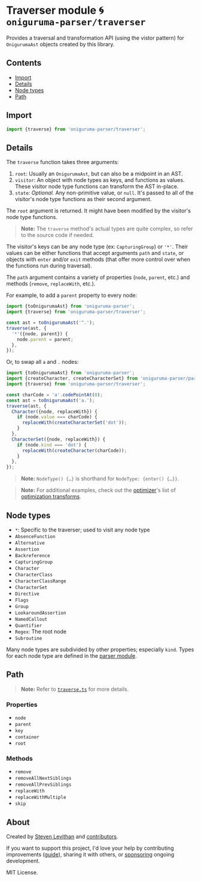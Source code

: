 # Traverser module 🌀<br>`oniguruma-parser/traverser`

Provides a traversal and transformation API (using the vistor pattern) for `OnigurumaAst` objects created by this library.

## Contents

- [Import](#import)
- [Details](#details)
- [Node types](#node-types)
- [Path](#path)

## Import

```js
import {traverse} from 'oniguruma-parser/traverser';
```

## Details

The `traverse` function takes three arguments:

1. `root`: Usually an `OnigurumaAst`, but can also be a midpoint in an AST.
2. `visitor`: An object with node types as keys, and functions as values. These visitor node type functions can transform the AST in-place.
3. `state`: *Optional.* Any non-primitive value, or `null`. It's passed to all of the visitor's node type functions as their second argument.

The `root` argument is returned. It might have been modified by the visitor's node type functions.

> **Note:** The `traverse` method's actual types are quite complex, so refer to the source code if needed.

The visitor's keys can be any node type (ex: `CapturingGroup`) or `'*'`. Their values can be either functions that accept arguments `path` and `state`, or objects with `enter` and/or `exit` methods (that offer more control over when the functions run during traversal).

The `path` argument contains a variety of properties (`node`, `parent`, etc.) and methods (`remove`, `replaceWith`, etc.).

For example, to add a `parent` property to every node:

```js
import {toOnigurumaAst} from 'oniguruma-parser';
import {traverse} from 'oniguruma-parser/traverser';

const ast = toOnigurumaAst('^.');
traverse(ast, {
  '*'({node, parent}) {
    node.parent = parent;
  },
});
```

Or, to swap all `a` and `.` nodes:

```js
import {toOnigurumaAst} from 'oniguruma-parser';
import {createCharacter, createCharacterSet} from 'oniguruma-parser/parser';
import {traverse} from 'oniguruma-parser/traverser';

const charCode = 'a'.codePointAt(0);
const ast = toOnigurumaAst('a.');
traverse(ast, {
  Character({node, replaceWith}) {
    if (node.value === charCode) {
      replaceWith(createCharacterSet('dot'));
    }
  },
  CharacterSet({node, replaceWith}) {
    if (node.kind === 'dot') {
      replaceWith(createCharacter(charCode));
    }
  },
});
```

> **Note:** `NodeType() {…}` is shorthand for `NodeType: {enter() {…}}`.

> **Note:** For additional examples, check out the [optimizer](https://github.com/slevithan/oniguruma-parser/blob/main/src/optimizer/README.md)'s list of [optimization transforms](https://github.com/slevithan/oniguruma-parser/tree/main/src/optimizer/transforms).

## Node types

- `*`: Specific to the traverser; used to visit any node type
- `AbsenceFunction`
- `Alternative`
- `Assertion`
- `Backreference`
- `CapturingGroup`
- `Character`
- `CharacterClass`
- `CharacterClassRange`
- `CharacterSet`
- `Directive`
- `Flags`
- `Group`
- `LookaroundAssertion`
- `NamedCallout`
- `Quantifier`
- `Regex`: The root node
- `Subroutine`

Many node types are subdivided by other properties; especially `kind`. Types for each node type are defined in the [parser module](https://github.com/slevithan/oniguruma-parser/blob/main/src/parser/README.md).

## Path

> **Note:** Refer to [`traverse.ts`](https://github.com/slevithan/oniguruma-parser/blob/main/src/traverser/traverse.ts) for more details.

### Properties

- `node`
- `parent`
- `key`
- `container`
- `root`

### Methods

- `remove`
- `removeAllNextSiblings`
- `removeAllPrevSiblings`
- `replaceWith`
- `replaceWithMultiple`
- `skip`

## About

Created by [Steven Levithan](https://github.com/slevithan) and [contributors](https://github.com/slevithan/oniguruma-parser/graphs/contributors).

If you want to support this project, I'd love your help by contributing improvements ([guide](https://github.com/slevithan/oniguruma-parser/blob/main/CONTRIBUTING.md)), sharing it with others, or [sponsoring](https://github.com/sponsors/slevithan) ongoing development.

MIT License.
